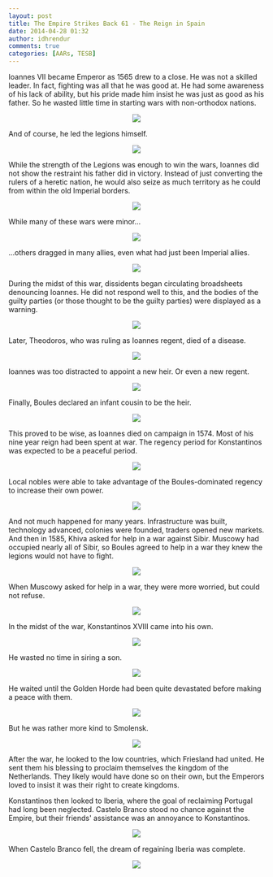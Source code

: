 ```yaml
---
layout: post
title: The Empire Strikes Back 61 - The Reign in Spain
date: 2014-04-28 01:32
author: idhrendur
comments: true
categories: [AARs, TESB]
---
```

Ioannes VII became Emperor as 1565 drew to a close. He was not a skilled leader. In fact, fighting was all that he was good at. He had some awareness of his lack of ability, but his pride made him insist he was just as good as his father. So he wasted little time in starting wars with non-orthodox nations.  
<p align="center"><img src="/assets/tesb_images/61-1.png"></p>

And of course, he led the legions himself.  
<p align="center"><img src="/assets/tesb_images/61-2.png"></p>

While the strength of the Legions was enough to win the wars, Ioannes did not show the restraint his father did in victory. Instead of just converting the rulers of a heretic nation, he would also seize as much territory as he could from within the old Imperial borders.  
<p align="center"><img src="/assets/tesb_images/61-3.png"></p>

While many of these wars were minor…  
<p align="center"><img src="/assets/tesb_images/61-4.png"></p>

…others dragged in many allies, even what had just been Imperial allies.  
<p align="center"><img src="/assets/tesb_images/61-5.png"></p>

During the midst of this war, dissidents began circulating broadsheets denouncing Ioannes. He did not respond well to this, and the bodies of the guilty parties (or those thought to be the guilty parties) were displayed as a warning.  
<p align="center"><img src="/assets/tesb_images/61-6.png"></p>

Later, Theodoros, who was ruling as Ioannes regent, died of a disease.  
<p align="center"><img src="/assets/tesb_images/61-7.png"></p>

Ioannes was too distracted to appoint a new heir. Or even a new regent.  
<p align="center"><img src="/assets/tesb_images/61-8.png"></p>

Finally, Boules declared an infant cousin to be the heir.  
<p align="center"><img src="/assets/tesb_images/61-9.png"></p>

This proved to be wise, as Ioannes died on campaign in 1574. Most of his nine year reign had been spent at war. The regency period for Konstantinos was expected to be a peaceful period.  
<p align="center"><img src="/assets/tesb_images/61-10.png"></p>

Local nobles were able to take advantage of the Boules-dominated regency to increase their own power.  
<p align="center"><img src="/assets/tesb_images/61-11.png"></p>

And not much happened for many years. Infrastructure was built, technology advanced, colonies were founded, traders opened new markets. And then in 1585, Khiva asked for help in a war against Sibir. Muscowy had occupied nearly all of Sibir, so Boules agreed to help in a war they knew the legions would not have to fight.  
<p align="center"><img src="/assets/tesb_images/61-12.png"></p>

When Muscowy asked for help in a war, they were more worried, but could not refuse.  
<p align="center"><img src="/assets/tesb_images/61-13.png"></p>

In the midst of the war, Konstantinos XVIII came into his own.  
<p align="center"><img src="/assets/tesb_images/61-14.png"></p>

He wasted no time in siring a son.  
<p align="center"><img src="/assets/tesb_images/61-15.png"></p>

He waited until the Golden Horde had been quite devastated before making a peace with them.  
<p align="center"><img src="/assets/tesb_images/61-16.png"></p>

But he was rather more kind to Smolensk.  
<p align="center"><img src="/assets/tesb_images/61-17.png"></p>

After the war, he looked to the low countries, which Friesland had united. He sent them his blessing to proclaim themselves the kingdom of the Netherlands. They likely would have done so on their own, but the Emperors loved to insist it was their right to create kingdoms.  

Konstantinos then looked to Iberia, where the goal of reclaiming Portugal had long been neglected. Castelo Branco stood no chance against the Empire, but their friends' assistance was an annoyance to Konstantinos.  
<p align="center"><img src="/assets/tesb_images/61-18.png"></p>

When Castelo Branco fell, the dream of regaining Iberia was complete.  
<p align="center"><img src="/assets/tesb_images/61-19.png"></p>
